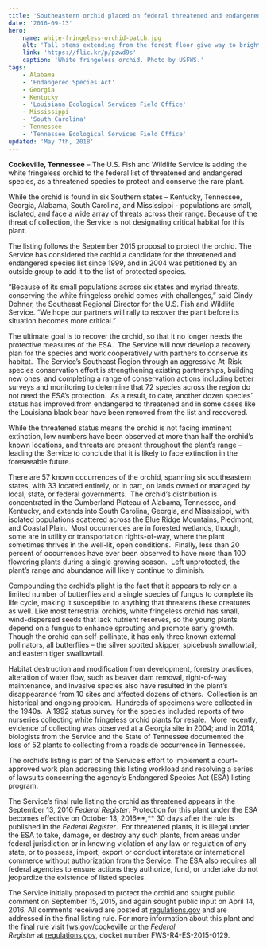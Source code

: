 ```yaml
---
title: 'Southeastern orchid placed on federal threatened and endangered species list'
date: '2016-09-13'
hero:
    name: white-fringeless-orchid-patch.jpg
    alt: 'Tall stems extending from the forest floor give way to bright white dangling flowers.'
    link: 'https://flic.kr/p/pzwd9s'
    caption: 'White fringeless orchid. Photo by USFWS.'
tags:
    - Alabama
    - 'Endangered Species Act'
    - Georgia
    - Kentucky
    - 'Louisiana Ecological Services Field Office'
    - Mississippi
    - 'South Carolina'
    - Tennessee
    - 'Tennessee Ecological Services Field Office'
updated: 'May 7th, 2018'
---
```


**Cookeville, Tennessee** – The U.S. Fish and Wildlife Service is adding the white fringeless orchid to the federal list of threatened and endangered species, as a threatened species to protect and conserve the rare plant.

While the orchid is found in six Southern states – Kentucky, Tennessee, Georgia, Alabama, South Carolina, and Mississippi - populations are small, isolated, and face a wide array of threats across their range. Because of the threat of collection, the Service is not designating critical habitat for this plant.

The listing follows the September 2015 proposal to protect the orchid. The Service has considered the orchid a candidate for the threatened and endangered species list since 1999, and in 2004 was petitioned by an outside group to add it to the list of protected species.

“Because of its small populations across six states and myriad threats, conserving the white fringeless orchid comes with challenges,” said Cindy Dohner, the Southeast Regional Director for the U.S. Fish and Wildlife Service. “We hope our partners will rally to recover the plant before its situation becomes more critical.”

The ultimate goal is to recover the orchid, so that it no longer needs the protective measures of the ESA.  The Service will now develop a recovery plan for the species and work cooperatively with partners to conserve its habitat.  The Service’s Southeast Region through an aggressive At-Risk species conservation effort is strengthening existing partnerships, building new ones, and completing a range of conservation actions including better surveys and monitoring to determine that 72 species across the region do not need the ESA’s protection.  As a result, to date, another dozen species’ status has improved from endangered to threatened and in some cases like the Louisiana black bear have been removed from the list and recovered.

While the threatened status means the orchid is not facing imminent extinction, low numbers have been observed at more than half the orchid’s known locations, and threats are present throughout the plant’s range – leading the Service to conclude that it is likely to face extinction in the foreseeable future.

There are 57 known occurrences of the orchid, spanning six southeastern states, with 33 located entirely, or in part, on lands owned or managed by local, state, or federal governments.  The orchid’s distribution is concentrated in the Cumberland Plateau of Alabama, Tennessee, and Kentucky, and extends into South Carolina, Georgia, and Mississippi, with isolated populations scattered across the Blue Ridge Mountains, Piedmont, and Coastal Plain.  Most occurrences are in forested wetlands, though, some are in utility or transportation rights-of-way, where the plant sometimes thrives in the well-lit, open conditions.  Finally, less than 20 percent of occurrences have ever been observed to have more than 100 flowering plants during a single growing season.  Left unprotected, the plant’s range and abundance will likely continue to diminish.

Compounding the orchid’s plight is the fact that it appears to rely on a limited number of butterflies and a single species of fungus to complete its life cycle, making it susceptible to anything that threatens these creatures as well. Like most terrestrial orchids, white fringeless orchid has small, wind-dispersed seeds that lack nutrient reserves, so the young plants depend on a fungus to enhance sprouting and promote early growth.  Though the orchid can self-pollinate, it has only three known external pollinators, all butterflies – the silver spotted skipper, spicebush swallowtail, and eastern tiger swallowtail.

Habitat destruction and modification from development, forestry practices, alteration of water flow, such as beaver dam removal, right-of-way maintenance, and invasive species also have resulted in the plant’s disappearance from 10 sites and affected dozens of others.  Collection is an historical and ongoing problem.  Hundreds of specimens were collected in the 1940s.  A 1992 status survey for the species included reports of two nurseries collecting white fringeless orchid plants for resale.  More recently, evidence of collecting was observed at a Georgia site in 2004; and in 2014, biologists from the Service and the State of Tennessee documented the loss of 52 plants to collecting from a roadside occurrence in Tennessee.

The orchid’s listing is part of the Service’s effort to implement a court-approved work plan addressing this listing workload and resolving a series of lawsuits concerning the agency’s Endangered Species Act (ESA) listing program.

The Service’s final rule listing the orchid as threatened appears in the September 13, 2016 *Federal Register*. Protection for this plant under the ESA becomes effective on October 13, 2016**,** 30 days after the rule is published in the *Federal Register*.  For threatened plants, it is illegal under the ESA to take, damage, or destroy any such plants, from areas under federal jurisdiction or in knowing violation of any law or regulation of any state, or to possess, import, export or conduct interstate or international commerce without authorization from the Service. The ESA also requires all federal agencies to ensure actions they authorize, fund, or undertake do not jeopardize the existence of listed species.

The Service initially proposed to protect the orchid and sought public comment on September 15, 2015, and again sought public input on April 14, 2016\. All comments received are posted at [regulations.gov](https://www.regulations.gov) and are addressed in the final listing rule. For more information about this plant and the final rule visit [fws.gov/cookeville](https://www.fws.gov/cookeville) or the *Federal Register* at [regulations.gov](https://www.regulations.gov), docket number FWS-R4-ES-2015-0129.
